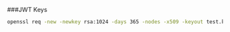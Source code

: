 ###JWT Keys
```bash
openssl req -new -newkey rsa:1024 -days 365 -nodes -x509 -keyout test.key -out test.cert
```
